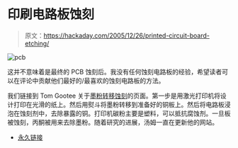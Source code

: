 # 印刷电路板蚀刻

> 原文：<https://hackaday.com/2005/12/26/printed-circuit-board-etching/>

![pcb](img/5211d5dbe0c6555d3d65f37d4e534b12.png)

这并不意味着是最终的 PCB 蚀刻后。我没有任何蚀刻电路板的经验，希望读者可以在评论中贡献他们最好的/最喜欢的蚀刻电路板的方法。

我们链接到 Tom Gootee 关于[墨粉转移蚀刻](http://www.fullnet.com/u/tomg/gooteepc.htm)的页面。第一步是用激光打印机将设计打印在光滑的纸上。然后用熨斗将墨粉转移到准备好的铜板上。然后将电路板浸泡在蚀刻剂中，去除暴露的铜。打印机碳粉主要是塑料，可以抵抗腐蚀剂。一旦板被蚀刻，丙酮被用来去除墨粉。随着研究的进展，汤姆一直在更新他的网站。

*   [永久链接](http://www.fullnet.com/u/tomg/gooteepc.htm)